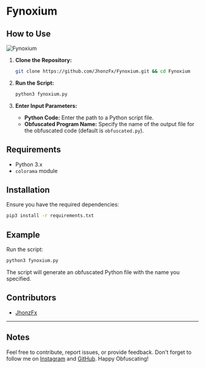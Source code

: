 # Fynoxium

## How to Use
![Fynoxium](https://iili.io/2tKG6aj.jpg)

1. **Clone the Repository:**

    ```bash
    git clone https://github.com/JhonzFx/Fynoxium.git && cd Fynoxium
    ```

2. **Run the Script:**

    ```bash
    python3 fynoxium.py
    ```

3. **Enter Input Parameters:**

   - **Python Code:** Enter the path to a Python script file.
   - **Obfuscated Program Name:** Specify the name of the output file for the obfuscated code (default is `obfuscated.py`).

## Requirements

- Python 3.x
- `colorama` module

## Installation

Ensure you have the required dependencies:

```bash
pip3 install -r requirements.txt
```

## Example

Run the script:

```bash
python3 fynoxium.py
```

The script will generate an obfuscated Python file with the name you specified.

## Contributors

- [JhonzFx](https://github.com/JhonzFx/)

---

## Notes

Feel free to contribute, report issues, or provide feedback. Don't forget to follow me on [Instagram](https://www.instagram.com/htrb.jhonz/) and [GitHub](https://github.com/JhonzFx/). Happy Obfuscating!

